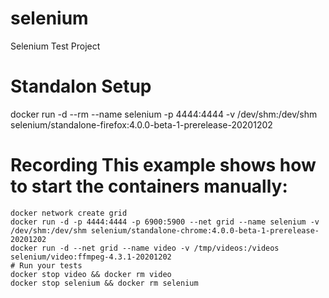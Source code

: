 # selenium
Selenium Test Project

# Standalon Setup
docker run -d --rm --name selenium -p 4444:4444 -v /dev/shm:/dev/shm selenium/standalone-firefox:4.0.0-beta-1-prerelease-20201202

# Recording This example shows how to start the containers manually:
    docker network create grid
    docker run -d -p 4444:4444 -p 6900:5900 --net grid --name selenium -v /dev/shm:/dev/shm selenium/standalone-chrome:4.0.0-beta-1-prerelease-20201202
    docker run -d --net grid --name video -v /tmp/videos:/videos selenium/video:ffmpeg-4.3.1-20201202
    # Run your tests
    docker stop video && docker rm video
    docker stop selenium && docker rm selenium
